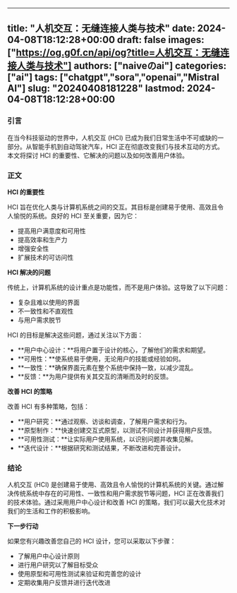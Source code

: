 
---
title: "人机交互：无缝连接人类与技术"
date: 2024-04-08T18:12:28+00:00
draft: false
images: ["https://og.g0f.cn/api/og?title=人机交互：无缝连接人类与技术"]
authors: ["naiveのai"]
categories: ["ai"]
tags: ["chatgpt","sora","openai","Mistral AI"]
slug: "20240408181228"
lastmod: 2024-04-08T18:12:28+00:00
---
### 引言

在当今科技驱动的世界中，人机交互 (HCI) 已成为我们日常生活中不可或缺的一部分。从智能手机到自动驾驶汽车，HCI 正在彻底改变我们与技术互动的方式。本文将探讨 HCI 的重要性、它解决的问题以及如何改善用户体验。

### 正文

**HCI 的重要性**

HCI 旨在优化人类与计算机系统之间的交互。其目标是创建易于使用、高效且令人愉悦的系统。良好的 HCI 至关重要，因为它：

- 提高用户满意度和可用性
- 提高效率和生产力
- 增强安全性
- 扩展技术的可访问性

**HCI 解决的问题**

传统上，计算机系统的设计重点是功能性，而不是用户体验。这导致了以下问题：

- 复杂且难以使用的界面
- 不一致性和不直观性
- 与用户需求脱节

HCI 的目标是解决这些问题，通过关注以下方面：

- **用户中心设计：**将用户置于设计的核心，了解他们的需求和期望。
- **可用性：**使系统易于使用，无论用户的技能或经验如何。
- **一致性：**确保界面元素在整个系统中保持一致，以减少混乱。
- **反馈：**为用户提供有关其交互的清晰而及时的反馈。

**改善 HCI 的策略**

改善 HCI 有多种策略，包括：

- **用户研究：**通过观察、访谈和调查，了解用户需求和行为。
- **原型制作：**快速创建交互式原型，以测试不同设计并获得用户反馈。
- **可用性测试：**让实际用户使用系统，以识别问题并收集见解。
- **迭代设计：**根据研究和测试结果，不断改进和完善设计。

### 结论

人机交互 (HCI) 是创建易于使用、高效且令人愉悦的计算机系统的关键。通过解决传统系统中存在的可用性、一致性和用户需求脱节等问题，HCI 正在改善我们的技术体验。通过采用用户中心设计和改善 HCI 的策略，我们可以最大化技术对我们的生活和工作的积极影响。

**下一步行动**

如果您有兴趣改善您自己的 HCI 设计，您可以采取以下步骤：

- 了解用户中心设计原则
- 进行用户研究以了解目标受众
- 使用原型和可用性测试来验证和完善您的设计
- 定期收集用户反馈并进行迭代改进